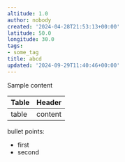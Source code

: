 ```yaml
---
altitude: 1.0
author: nobody
created: '2024-04-28T21:53:13+00:00'
latitude: 50.0
longitude: 30.0
tags:
- some_tag
title: abcd
updated: '2024-09-29T11:40:46+00:00'
---
```


Sample content  

| Table | Header |
| --- | --- |
| table | content |

bullet points:  

- first
- second